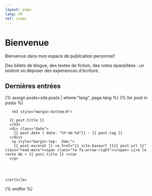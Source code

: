 ```yaml
---
layout: page
lang: FR
ref: index
---
```


<h1>Bienvenue</h1>


  Bienvenue dans mon espace de publication personnel!
  
  Des billets de blogue, des textes de fiction, des notes éparpillées : un endroit où déposer des expériences d'écriture. 

<div class="posts">
  
  <h2>Dernières entrées</h2>
   {% assign posts=site.posts | where:"lang", page.lang %}
  {% for post in posts %}
    <article class="post">

       <h3 style="margin-bottom:0">
   
      {{ post.title }}
      </h3>
      <div class="date">
        {{ post.date | date: "%Y-%m-%d"}} - {{ post.tag }}
      </div>
       <p style="margin-top: .5em;">
        {{ post.excerpt }} <a href="{{ site.baseurl }}{{ post.url }}" class="read-more"><span class="fa fa-arrow-right"></span> Lire le reste de « {{ post.title }} »</a>
      </p>


  

    </article>
  {% endfor %}
</div>
